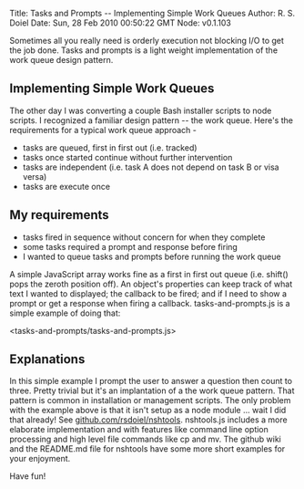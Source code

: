 Title: Tasks and Prompts -- Implementing Simple Work Queues
Author: R. S. Doiel
Date: Sun, 28 Feb 2010 00:50:22 GMT
Node: v0.1.103


Sometimes all you really need is orderly execution not blocking I/O to get the job done.  Tasks and prompts is a light weight implementation of the work queue design pattern.

## Implementing Simple Work Queues

The other day I was converting a couple Bash installer scripts to node scripts. I recognized a familiar design pattern -- the work queue. Here's the requirements for a typical work queue approach -

* tasks are queued, first in first out (i.e. tracked)
* tasks once started continue without further intervention
* tasks are independent (i.e. task A does not depend on task B or visa versa)
* tasks are execute once

## My requirements

* tasks fired in sequence without concern for when they complete
* some tasks required a prompt and response before firing
* I wanted to queue tasks and prompts before running the work queue

A simple JavaScript array works fine as a first in first out queue (i.e. shift() pops the zeroth position off). An object's properties can keep track of what text I wanted to displayed; the callback to be fired; and if I need to show a prompt or get a response when firing a callback. tasks-and-prompts.js is a simple example of doing that:

<tasks-and-prompts/tasks-and-prompts.js>

## Explanations

In this simple example I prompt the user to answer a question then count to three. Pretty trivial but it's an implantation of a the work queue pattern. That pattern is common in installation or management scripts.  The only problem with the example above is that it isn't setup as a node module ... wait I did that already! See [github.com/rsdoiel/nshtools](http://github.com/rsdoiel/nshtools). nshtools.js includes a more elaborate implementation and with features like command line option processing and high level file commands like cp and mv. The github wiki and the README.md file for nshtools have some more short examples for your enjoyment.

Have fun!
